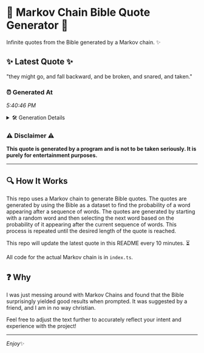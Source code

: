 # 📖 Markov Chain Bible Quote Generator 📖

Infinite quotes from the Bible generated by a Markov chain. ✨

## ✨ Latest Quote ✨
"they might go, and fall backward, and be broken, and snared, and taken."

### ⏰ Generated At
*5:40:46 PM*

<details>
    <summary>🛠️ Generation Details</summary>
    <p>
        <strong>🌱 Seed:</strong> they<br>
        <strong>🔄 Iterations:</strong> 12<br>
        <strong>📜 Context History:</strong><br>[ they ]: might<br>[ they, might ]: go,<br>[ they, might, go, ]: and<br>[ they, might, go,, and ]: fall<br>[ they, might, go,, and, fall ]: backward,<br>[ they, might, go,, and, fall, backward, ]: and<br>[ might, go,, and, fall, backward,, and ]: be<br>[ go,, and, fall, backward,, and, be ]: broken,<br>[ and, fall, backward,, and, be, broken, ]: and<br>[ fall, backward,, and, be, broken,, and ]: snared,<br>[ backward,, and, be, broken,, and, snared, ]: and<br>[ and, be, broken,, and, snared,, and ]: taken.<br>
    </p>
</details>

### ⚠️ Disclaimer ⚠️
**This quote is generated by a program and is not to be taken seriously. It is purely for entertainment purposes.**

---

## 🔍 How It Works

This repo uses a Markov chain to generate Bible quotes. The quotes are generated by using the Bible as a dataset to find the probability of a word appearing after a sequence of words. The quotes are generated by starting with a random word and then selecting the next word based on the probability of it appearing after the current sequence of words. This process is repeated until the desired length of the quote is reached.

This repo will update the latest quote in this README every 10 minutes. ⏳

All code for the actual Markov chain is in `index.ts`.

## ❓ Why

I was just messing around with Markov Chains and found that the Bible surprisingly yielded good results when prompted. 
It was suggested by a friend, and I am in no way christian.

Feel free to adjust the text further to accurately reflect your intent and experience with the project!

---

*Enjoy*✨

